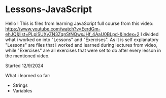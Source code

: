 # Lessons-JavaScript

Hello !
This is files from learning JavaScript full course from this video: https://www.youtube.com/watch?v=EerdGm-ehJQ&list=PLpiSUXyZN3ZqnStNQwsJHf_4AaU0BLpd-&index=2
I divided what i worked on into "Lessons" and "Exercises".
As it is self explanatory "Lessons" are files that i worked and learned during lectures from video,
while "Exercises" are all exercises that were set to do after every lesson in the mentioned video.

Started 12/9/2024

What i learned so far:

- Strings
- Variables
